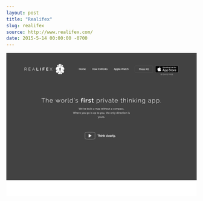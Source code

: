 ```yaml
---
layout: post
title: "Realifex"
slug: realifex
source: http://www.realifex.com/
date: 2015-5-14 00:00:00 -0700
---
```


<img src="/screenshots/realifex.jpg">
